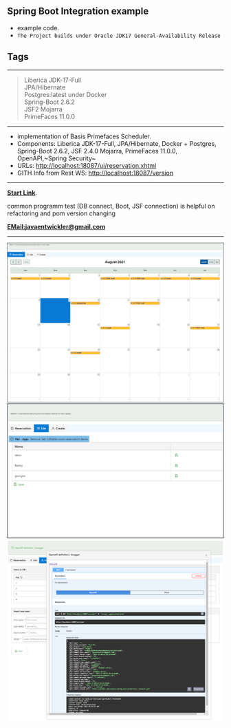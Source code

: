 ## Spring Boot Integration example

- example code.
- `The Project builds under Oracle JDK17 General-Availability Release`

## Tags

---

> Liberica JDK-17-Full <br>
> JPA/Hibernate <br>
> Postgres:latest under Docker<br>
> Spring-Boot 2.6.2<br>
> JSF2 Mojarra <br>
> PrimeFaces 11.0.0<br>

---

- implementation of Basis Primefaces Scheduler.
- Components:  Liberica JDK-17-Full, JPA/Hibernate, Docker + Postgres, Spring-Boot 2.6.2, JSF 2.4.0 Mojarra, PrimeFaces
  11.0.0, OpenAPI,~Spring Security~
- URLs: [http://localhost:18087/ui/reservation.xhtml](http://localhost:18087/ui/reservation.xhtml)
- GITH Info from Rest WS: [http://localhost:18087/version](http://localhost:18087/version)

---

**[Start Link](http://localhost:18087/ui/reservation.xhtml)**.

common programm test (DB connect, Boot, JSF connection) is helpful on <br>
refactoring and pom version changing

**[EMail:javaentwickler@gmail.com](mailto://javaentwickler@gmail.com)**

---

![image1](doc/reservation.png "Image #1")
![image1](doc/list.png "Image #2")
![image1](doc/cewate.png "Image #3")
